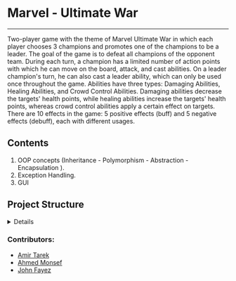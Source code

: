 # Marvel - Ultimate War
---



Two-player game with the theme of Marvel Ultimate War in which each player chooses 3 champions
and promotes one of the champions to be a leader. The goal of the game is to defeat all champions
of the opponent team. During each turn, a champion has a limited number of action points with which he can move on the board, attack, and cast abilities.
On a leader champion's turn, he can also cast a leader ability, which can only be used once throughout the game. Abilities have three types: Damaging
Abilities, Healing Abilities, and Crowd Control Abilities. Damaging abilities decrease the targets' health points, while healing abilities increase the
targets' health points, whereas crowd control abilities apply a certain effect on targets. There are 10 effects in the game: 5 positive effects (buff)
and 5 negative effects (debuff), each with different usages.

## Contents 
1. OOP concepts (Inheritance - Polymorphism - Abstraction - Encapsulation ).
2. Exception Handling.
3. GUI

## Project Structure
<details>
    
```bash
src/
├── application
│   ├── View.java
│   └── ..............
├── engine
│   ├── Game.java
│   ├── Player.java
│   ├── PriorityQueue.java
│   └── ..............
├── exceptions
│   ├── AbilityUseException.java
│   ├── ChampionDisarmedException.java
│   ├── GameActionException.java
│   ├── InvalidTargetException.java
│   ├── LeaderAbilityAlreadyUsedException.java
│   ├── LeaderNotCurrentException.java
│   ├── NotEnoughResourcesException.java
│   ├── UnallowedMovementException.java
│   └── .......................
└── model
    ├── abilities
    │   ├── Ability.java
    │   ├── AreaOfEffect.java
    │   ├── CrowdControlAbility.java
    │   ├── DamagingAbility.java
    │   └── HealingAbility.java
    ├── effects
    │   ├── Disarm.java
    │   ├── Dodge.java
    │   ├── Effect.java
    │   ├── EffectType.java
    │   ├── Embrace.java
    │   ├── PowerUp.java
    │   ├── Root.java
    │   ├── Shield.java
    │   ├── Shock.java
    │   ├── Silence.java
    │   ├── SpeedUp.java
    │   ├── Stun.java
    │   └── .....................
    └── world
        ├── AntiHero.java
        ├── Champion.java
        ├── Condition.java
        ├── Cover.java
        ├── Damageable.java
        ├── Direction.java
        ├── Hero.java
        ├── Villain.java
        └── ..............

```
</details>



### Contributors:
- [Amir Tarek](https://github.com/amir-awad)
- [Ahmed Monsef](https://github.com/ahmedmonsef184) 
- [John Fayez](https://github.com/John-louis1)
